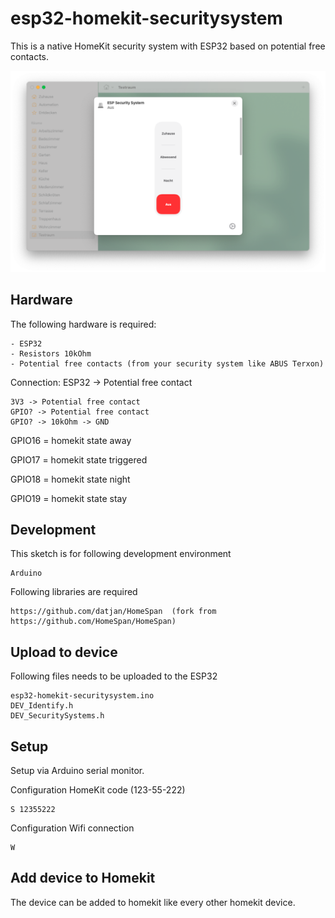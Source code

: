 # esp32-homekit-securitysystem
This is a native HomeKit security system with ESP32 based on potential free contacts.

![alt text](https://github.com/datjan/esp32-homekit-securitysystem/blob/main/homekit%20example.png?raw=true)


## Hardware
The following hardware is required:
```
- ESP32
- Resistors 10kOhm
- Potential free contacts (from your security system like ABUS Terxon)
```

Connection:
ESP32 -> Potential free contact
```
3V3 -> Potential free contact
GPIO? -> Potential free contact
GPIO? -> 10kOhm -> GND
```

GPIO16 = homekit state away

GPIO17 = homekit state triggered

GPIO18 = homekit state night

GPIO19 = homekit state stay


## Development
This sketch is for following development environment
```
Arduino
```

Following libraries are required
```
https://github.com/datjan/HomeSpan  (fork from https://github.com/HomeSpan/HomeSpan)
```

## Upload to device
Following files needs to be uploaded to the ESP32
```
esp32-homekit-securitysystem.ino
DEV_Identify.h
DEV_SecuritySystems.h
```

## Setup
Setup via Arduino serial monitor.

Configuration HomeKit code (123-55-222)
```
S 12355222
```

Configuration Wifi connection
```
W
```

## Add device to Homekit
The device can be added to homekit like every other homekit device.
